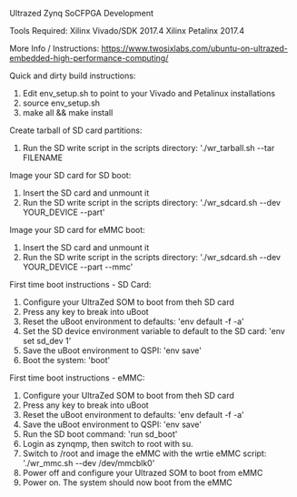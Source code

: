 Ultrazed Zynq SoCFPGA Development

Tools Required:
Xilinx Vivado/SDK 2017.4
Xilinx Petalinx 2017.4

More Info / Instructions:
https://www.twosixlabs.com/ubuntu-on-ultrazed-embedded-high-performance-computing/

Quick and dirty build instructions:
1. Edit env_setup.sh to point to your Vivado and Petalinux installations
2. source env_setup.sh
3. make all && make install

Create tarball of SD card partitions:
1. Run the SD write script in the scripts directory: './wr_tarball.sh --tar FILENAME

Image your SD card for SD boot:
1. Insert the SD card and unmount it
2. Run the SD write script in the scripts directory: './wr_sdcard.sh --dev YOUR_DEVICE --part'

Image your SD card for eMMC boot:
1. Insert the SD card and unmount it
2. Run the SD write script in the scripts directory: './wr_sdcard.sh --dev YOUR_DEVICE --part --mmc'

First time boot instructions - SD Card:
1. Configure your UltraZed SOM to boot from theh SD card
2. Press any key to break into uBoot
3. Reset the uBoot environment to defaults: 'env default -f -a'
4. Set the SD device environment variable to default to the SD card: 'env set sd_dev 1'
5. Save the uBoot environment to QSPI: 'env save'
6. Boot the system: 'boot'

First time boot instructions - eMMC:
1. Configure your UltraZed SOM to boot from theh SD card
2. Press any key to break into uBoot
3. Reset the uBoot environment to defaults: 'env default -f -a'
4. Save the uBoot environment to QSPI: 'env save'
5. Run the SD boot command: 'run sd_boot'
6. Login as zynqmp, then switch to root with su.
7. Switch to /root and image the eMMC with the wrtie eMMC script: './wr_mmc.sh --dev /dev/mmcblk0'
8. Power off and configure your Ultrazed SOM to boot from eMMC
9. Power on.  The system should now boot from the eMMC
